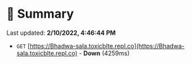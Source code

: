 # 📖 Summary
Last updated: **2/10/2022, 4:46:44 PM**

- `GET` [https://Bhadwa-sala.toxicblte.repl.co](https://Bhadwa-sala.toxicblte.repl.co) - **Down** (4259ms)
